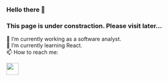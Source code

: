 ### Hello there 👋
### This page is under constraction. Please visit later...  

🔭 I’m currently working as a software analyst.  
🌱 I’m currently learning React.  
📫 How to reach me:  

<img height="32" width="32" color="0A66C2" src="https://unpkg.com/simple-icons@v7/icons/linkedin.svg" />
